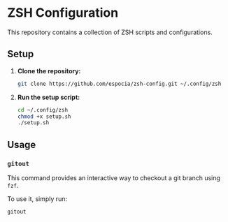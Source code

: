 # ZSH Configuration

This repository contains a collection of ZSH scripts and configurations.

## Setup

1.  **Clone the repository:**

    ```bash
    git clone https://github.com/espocia/zsh-config.git ~/.config/zsh
    ```

2.  **Run the setup script:**

    ```bash
    cd ~/.config/zsh
    chmod +x setup.sh
    ./setup.sh
    ```

## Usage

### `gitout`

This command provides an interactive way to checkout a git branch using `fzf`.

To use it, simply run:

```bash
gitout
```
